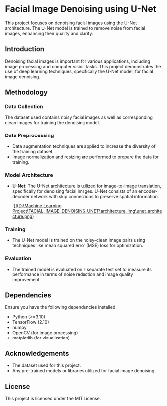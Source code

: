 # Facial Image Denoising using U-Net

This project focuses on denoising facial images using the U-Net architecture. The U-Net model is trained to remove noise from facial images, enhancing their quality and clarity.

## Introduction

Denoising facial images is important for various applications, including image processing and computer vision tasks. This project demonstrates the use of deep learning techniques, specifically the U-Net model, for facial image denoising.

## Methodology

### Data Collection

The dataset used contains noisy facial images as well as corresponding clean images for training the denoising model.

### Data Preprocessing

- Data augmentation techniques are applied to increase the diversity of the training dataset.
- Image normalization and resizing are performed to prepare the data for training.

### Model Architecture

- **U-Net**: The U-Net architecture is utilized for image-to-image translation, specifically for denoising facial images. U-Net consists of an encoder-decoder network with skip connections to preserve spatial information.

  ![]([D:\Machine Learning Project\FACIAL_IMAGE_DENOISING_UNET\architecture_img\unet_architecture.png](https://github.com/mauluddin12z/FACIAL_IMAGE_DENOISING_UNET/blob/main/architecture_img/unet_architecture.png))

### Training

- The U-Net model is trained on the noisy-clean image pairs using techniques like mean squared error (MSE) loss for optimization.

### Evaluation

- The trained model is evaluated on a separate test set to measure its performance in terms of noise reduction and image quality improvement.

## Dependencies

Ensure you have the following dependencies installed:

- Python (>=3.10)
- TensorFlow (2.10)
- numpy
- OpenCV (for image processing)
- matplotlib (for visualization)

## Acknowledgements

- The dataset used for this project.
- Any pre-trained models or libraries utilized for facial image denoising.

## License

This project is licensed under the MIT License.
